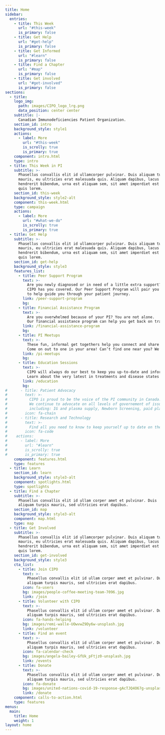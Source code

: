 ```yaml
---
title: Home
sidebar:
  entries:
    - title: This Week
      url: "#this-week"
      is_primary: false
    - title: Get Help
      url: "#get-help"
      is_primary: false
    - title: Get Informed
      url: "#learn"
      is_primary: false
    - title: Find a Chapter
      url: "#map"
      is_primary: false
    - title: Get involved
      url: "#get-involved"
      is_primary: false
sections:
  - title:
    logo_img:
      path: images/CIPO_logo_lrg.png
      data_position: center center
    subtitle: |-
      Canadian Immunodeficiencies Patient Organization.
    section_id: intro
    background_style: style1
    actions:
      - label: More
        url: "#this-week"
        is_scrolly: true
        is_primary: true
    component: intro.html
    type: intro
  - title: This Week in PI
    subtitle: >-
      Phasellus convallis elit id ullamcorper pulvinar. Duis aliquam turpis
      mauris, eu ultricies erat malesuada quis. Aliquam dapibus, lacus eget
      hendrerit bibendum, urna est aliquam sem, sit amet imperdiet est velit
      quis lorem.
    section_id: this-week
    background_style: style2-alt
    component: this-week.html
    type: campaign
    actions:
      - label: More
        url: "#what-we-do"
        is_scrolly: true
        is_primary: true
  - title: Get Help
    subtitle: >-
      Phasellus convallis elit id ullamcorper pulvinar. Duis aliquam turpis
      mauris, eu ultricies erat malesuada quis. Aliquam dapibus, lacus eget
      hendrerit bibendum, urna est aliquam sem, sit amet imperdiet est velit
      quis lorem.
    section_id: get-help
    background_style: style3
    features_list:
      - title: Peer Support Program
        text: >-
          Are you newly diagnosed or in need of a little extra support? 
          CIPO has you covered. Our Peer Support Program will pair you with a specially trained coach, 
          to help guide you through your patient journey.
        link: /peer-support-program
        bg:
      - title: Financial Assistance Program
        text: >-
          Are you overwhelmed because of your PI? You are not alone. 
          Our financial assistance program can help you get back on track.
        link: /financial-assistance-program
        bg:
      - title: PI Meetups
        text: >-
          These fun, informal get togethers help you connect and share with others who understand exactly what you are experiencing. 
          Come on out to one in your area! Can’t find one near you? We’ll give you everything you need to get you started.
        link: /pi-meetups
        bg:
      - title: Education Sessions
        text: >-
          CIPO will always do our best to keep you up-to-date and informed. 
          Learn about the very latest in treatments and disease states regarding PI.
        link: /education
        bg:
#      - title: Patient Advocacy
#        text: >-
#          CIPO is proud to be the voice of the PI community in Canada. 
#          We continue to advocate on all levels of governement of issues relating to the PI, 
#          including: IG and plasma supply, Newborn Screening, paid plasma, Emergency Medicine, Comprehensive Care, and more.
#        icon: fa-chain
#      - title: Research and Technology
#        text: >-
#          Find all you need to know to keep yourself up to date on the latest in research and technology in PI treatment and IG.
#        icon: fa-code
#    actions:
#      - label: More
#        url: "#learn"
#        is_scrolly: true
#        is_primary: true
    component: features.html
    type: features
  - title: Learn
    section_id: learn
    background_style: style3-alt
    component: spotlights.html
    type: spotlights
  - title: Find a Chapter
    subtitle: >-
      Phasellus convallis elit id ullam corper amet et pulvinar. Duis
      aliquam turpis mauris, sed ultricies erat dapibus.
    section_id: map
    background_style: style3-alt
    component: map.html
    type: map
  - title: Get Involved
    subtitle: >-
      Phasellus convallis elit id ullamcorper pulvinar. Duis aliquam turpis
      mauris, eu ultricies erat malesuada quis. Aliquam dapibus, lacus eget
      hendrerit bibendum, urna est aliquam sem, sit amet imperdiet est velit
      quis lorem.
    section_id: get-involved
    background_style: style3
    cta_list:
      - title: Join CIPO
        text: >-
          Phasellus convallis elit id ullam corper amet et pulvinar. Duis
          aliquam turpis mauris, sed ultricies erat dapibus.
        icon: fa-users
        bg: images/people-coffee-meeting-team-7096.jpg
        link: /join
      - title: Volunteer with CIPO
        text: >-
          Phasellus convallis elit id ullam corper amet et pulvinar. Duis
          aliquam turpis mauris, sed ultricies erat dapibus.
        icon: fa-hands-helping
        bg: images/remi-walle-UOwvwZ9Dy6w-unsplash.jpg
        link: /volunteer
      - title: Find an event
        text: >-
          Phasellus convallis elit id ullam corper amet et pulvinar. Duis
          aliquam turpis mauris, sed ultricies erat dapibus.
        icon: fa-calendar-check
        bg: images/angela-bailey-GfUk_pFtjz0-unsplash.jpg
        link: /events
      - title: Donate
        text: >-
          Phasellus convallis elit id ullam corper amet et pulvinar. Duis
          aliquam turpis mauris, sed ultricies erat dapibus.
        icon: fa-donate
        bg: images/united-nations-covid-19-response-gAcTJQ4O67g-unsplash.gif
        link: /donate
    component: calls-to-action.html
    type: features
menus:
  main:
    title: Home
    weight: 1
layout: home
---
```

